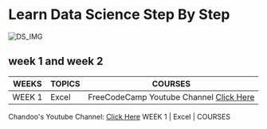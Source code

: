# Learn Data Science Step By Step 
![DS_IMG](https://cdn.dribbble.com/users/257123/screenshots/6840549/big_data_4x.png?compress=1&resize=1600x1200)

## week 1 and week 2

WEEKS | TOPICS | COURSES 
------------ | -------------  | -------------
WEEK 1 | Excel | FreeCodeCamp Youtube Channel [Click Here](https://www.youtube.com/watch?v=Vl0H-qTclOg&t) <br/> 
Chandoo's Youtube Channel: [Click Here](https://www.youtube.com/channel/UC8uU_wruBMHeeRma49dtZKA)
WEEK 1 | Excel | COURSES 

